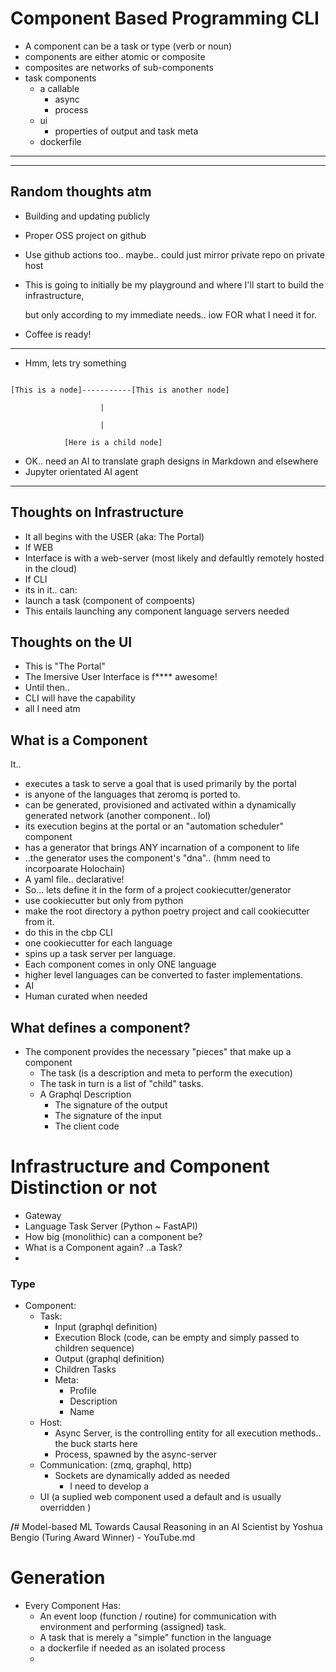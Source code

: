 # Component Based Programming CLI

* A component can be a task or type (verb or noun)
* components are either atomic or composite
* composites are networks of sub-components
* task components
  * a callable
    * async
    * process
  * ui
    * properties of output and task meta
  * dockerfile

---

---

## Random thoughts atm

* Building and updating publicly
* Proper OSS project on github
* Use github actions too.. maybe.. could just mirror private repo on private host
* This is going to initially be my playground and where I'll start to build the infrastructure,

  but only according to my immediate needs.. iow FOR what I need it for.
* Coffee is ready!

---

* Hmm, lets try something

```

[This is a node]-----------[This is another node]

                    |

                    |

            [Here is a child node]

```

* OK.. need an AI to translate graph designs in Markdown and elsewhere
* Jupyter orientated AI agent

---

## Thoughts on Infrastructure

* It all begins with the USER (aka: The Portal)
* If WEB
* Interface is with a web-server (most likely and defaultly remotely hosted in the cloud)
* If CLI
* its in it.. can:
* launch a task (component of compoents)
* This entails launching any component language servers needed

## Thoughts on the UI

* This is "The Portal"
* The Imersive User Interface is f**** awesome!
* Until then..
* CLI will have the capability
* all I need atm

## What is a Component

It..

* executes a task to serve a goal that is used primarily by the portal
* is anyone of the languages that zeromq is ported to.
* can be generated, provisioned and activated within a dynamically generated network (another component.. lol)
* its execution begins at the portal or an "automation scheduler" component
* has a generator that brings ANY incarnation of a component to life
* ..the generator uses the component's "dna".. (hmm need to incorpoarate Holochain)
* A yaml file.. declarative!
* So... lets define it in the form of a project cookiecutter/generator
* use cookiecutter but only from python
* make the root directory a python poetry project and call cookiecutter from it.
* do this in the cbp CLI
* one cookiecutter for each language
* spins up a task server per language.
* Each component comes in only ONE language
* higher level languages can be converted to faster implementations.
* AI
* Human curated when needed

## What defines a component?

* The component provides the necessary "pieces" that make up a component
  * The task (is a description and meta to perform the execution)
  * The task in turn is a list of "child" tasks.
  * A Graphql Description
    * The signature of the output
    * The signature of the input
    * The client code

# Infrastructure and Component Distinction or not

* Gateway
* Language Task Server (Python ~ FastAPI)
* How big (monolithic) can a component be?
* What is a Component again? ..a Task?
* 

### Type

* Component:
  * Task:
    * Input (graphql definition)
    * Execution Block (code, can be empty and simply passed to children sequence)
    * Output (graphql definition)
    * Children Tasks
    * Meta:
      * Profile
      * Description
      * Name
  * Host:
    * Async Server, is the controlling entity for all execution methods.. the buck starts here
    * Process, spawned by the async-server
  * Communication: (zmq, graphql, http)
    * Sockets are dynamically added as needed
      * I need to develop a
  * UI (a suplied web component used a default and is usually overridden )

**/**# Model-based ML Towards Causal Reasoning in an AI Scientist by Yoshua Bengio (Turing Award Winner) - YouTube.md


# Generation

* Every Component Has:
  * An event loop (function / routine) for communication with environment and performing (assigned) task.
  * A task that is merely a "simple" function in the language
  * a dockerfile if needed as an isolated process
  *
